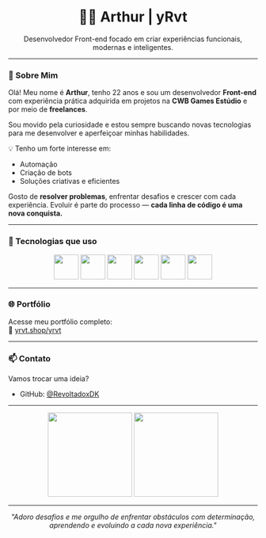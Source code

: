 <h1 align="center">👨‍💻 Arthur | yRvt</h1>
<p align="center">Desenvolvedor Front-end focado em criar experiências funcionais, modernas e inteligentes.</p>

---

### 🧠 Sobre Mim

Olá! Meu nome é **Arthur**, tenho 22 anos e sou um desenvolvedor **Front-end** com experiência prática adquirida em projetos na **CWB Games Estúdio** e por meio de **freelances**.

Sou movido pela curiosidade e estou sempre buscando novas tecnologias para me desenvolver e aperfeiçoar minhas habilidades.

💡 Tenho um forte interesse em:
- Automação
- Criação de bots
- Soluções criativas e eficientes

Gosto de **resolver problemas**, enfrentar desafios e crescer com cada experiência. Evoluir é parte do processo — **cada linha de código é uma nova conquista.**

---

### 🚀 Tecnologias que uso

<div align="center">
  <img src="https://cdn.jsdelivr.net/gh/devicons/devicon/icons/html5/html5-original.svg" width="50px" />
  <img src="https://cdn.jsdelivr.net/gh/devicons/devicon/icons/css3/css3-original.svg" width="50px" />
  <img src="https://cdn.jsdelivr.net/gh/devicons/devicon/icons/javascript/javascript-original.svg" width="50px" />
  <img src="https://cdn.jsdelivr.net/gh/devicons/devicon/icons/python/python-original.svg" width="50px" />
  <img src="https://cdn.jsdelivr.net/gh/devicons/devicon/icons/mongodb/mongodb-original.svg" width="50px" />
  <img src="https://cdn.jsdelivr.net/gh/devicons/devicon/icons/nodejs/nodejs-original.svg" width="50px" />
</div>

---

### 🌐 Portfólio

Acesse meu portfólio completo:  
🔗 [yrvt.shop/yrvt](https://yrvt.shop/yrvt)

---

### 📫 Contato

Vamos trocar uma ideia?

- GitHub: [@RevoltadoxDK](https://github.com/RevoltadoxDK)


---

<p align="center">
  <img height="170em" src="https://github-readme-stats.vercel.app/api?username=RevoltadoxDK&show_icons=true&theme=tokyonight" />
  <img height="170em" src="https://github-readme-stats.vercel.app/api/top-langs/?username=RevoltadoxDK&layout=compact&theme=tokyonight"/>
</p>

---

<p align="center"><em>"Adoro desafios e me orgulho de enfrentar obstáculos com determinação, aprendendo e evoluindo a cada nova experiência."</em></p>
